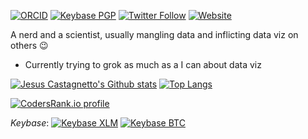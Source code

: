 [![ORCID](https://img.shields.io/badge/ORCID-0000--0002--7188--1605-yellowgreen)](https://orcid.org/0000-0002-7188-1605)
[![Keybase PGP](https://img.shields.io/keybase/pgp/jmcastagnetto)](https://keybase.io/jmcastagnetto)
[![Twitter Follow](https://img.shields.io/twitter/follow/jmcastagnetto?label=&style=social)](https://twitter.com/jmcastagnetto)
[![Website](https://img.shields.io/website?url=https%3A%2F%2Fcastagnetto.site)](https://castagnetto.site)

A nerd and a scientist, usually mangling data and inflicting data viz on others :wink:

- Currently trying to grok as much as a I can about data viz



[![Jesus Castagnetto's Github stats](https://github-readme-stats.vercel.app/api?username=jmcastagnetto&show_icons=true&theme=graywhite&include_all_commits=true&count_private=true)](https://github.com/jmcastagnetto) [![Top Langs](https://github-readme-stats.vercel.app/api/top-langs/?username=jmcastagnetto&hide=html)](https://github.com/jmcastagnetto)

[![CodersRank.io profile](https://cr-ss-service.azurewebsites.net/api/ScreenShot?widget=summary&username=jmcastagnetto&badges=3&show-avatar=false&show-header=false&style=--border-radius:20px)](https://profile.codersrank.io/user/jmcastagnetto)

_Keybase_: [![Keybase XLM](https://img.shields.io/keybase/xlm/jmcastagnetto)](https://keybase.io/jmcastagnetto)
[![Keybase BTC](https://img.shields.io/keybase/btc/jmcastagnetto)](https://keybase.io/jmcastagnetto)

